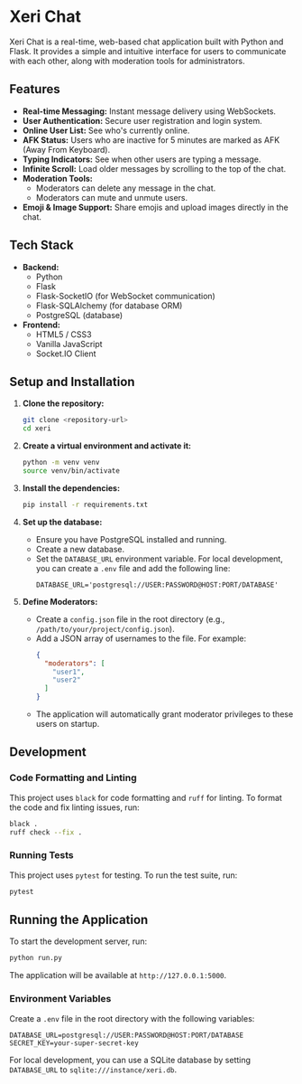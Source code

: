 # Xeri Chat

Xeri Chat is a real-time, web-based chat application built with Python and Flask. It provides a simple and intuitive interface for users to communicate with each other, along with moderation tools for administrators.

## Features

*   **Real-time Messaging:** Instant message delivery using WebSockets.
*   **User Authentication:** Secure user registration and login system.
*   **Online User List:** See who's currently online.
*   **AFK Status:** Users who are inactive for 5 minutes are marked as AFK (Away From Keyboard).
*   **Typing Indicators:** See when other users are typing a message.
*   **Infinite Scroll:** Load older messages by scrolling to the top of the chat.
*   **Moderation Tools:**
    *   Moderators can delete any message in the chat.
    *   Moderators can mute and unmute users.
*   **Emoji & Image Support:** Share emojis and upload images directly in the chat.

## Tech Stack

*   **Backend:**
    *   Python
    *   Flask
    *   Flask-SocketIO (for WebSocket communication)
    *   Flask-SQLAlchemy (for database ORM)
    *   PostgreSQL (database)
*   **Frontend:**
    *   HTML5 / CSS3
    *   Vanilla JavaScript
    *   Socket.IO Client

## Setup and Installation

1.  **Clone the repository:**
    ```bash
    git clone <repository-url>
    cd xeri
    ```

2.  **Create a virtual environment and activate it:**
    ```bash
    python -m venv venv
    source venv/bin/activate
    ```

3.  **Install the dependencies:**
    ```bash
    pip install -r requirements.txt
    ```

4.  **Set up the database:**
    *   Ensure you have PostgreSQL installed and running.
    *   Create a new database.
    *   Set the `DATABASE_URL` environment variable. For local development, you can create a `.env` file and add the following line:
        ```
        DATABASE_URL='postgresql://USER:PASSWORD@HOST:PORT/DATABASE'
        ```

5.  **Define Moderators:**
    *   Create a `config.json` file in the root directory (e.g., `/path/to/your/project/config.json`).
    *   Add a JSON array of usernames to the file. For example:
        ```json
        {
          "moderators": [
            "user1",
            "user2"
          ]
        }
        ```
    *   The application will automatically grant moderator privileges to these users on startup.

## Development

### Code Formatting and Linting

This project uses `black` for code formatting and `ruff` for linting. To format the code and fix linting issues, run:

```bash
black .
ruff check --fix .
```

### Running Tests

This project uses `pytest` for testing. To run the test suite, run:

```bash
pytest
```

## Running the Application

To start the development server, run:

```bash
python run.py
```

The application will be available at `http://127.0.0.1:5000`.

### Environment Variables

Create a `.env` file in the root directory with the following variables:

```
DATABASE_URL=postgresql://USER:PASSWORD@HOST:PORT/DATABASE
SECRET_KEY=your-super-secret-key
```

For local development, you can use a SQLite database by setting `DATABASE_URL` to `sqlite:///instance/xeri.db`.
